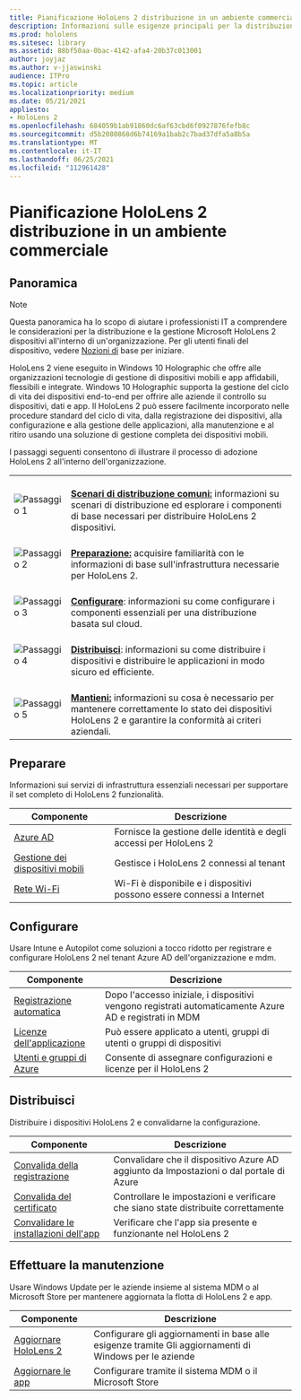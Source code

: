 ```yaml
---
title: Pianificazione HoloLens 2 distribuzione in un ambiente commerciale
description: Informazioni sulle esigenze principali per la distribuzione e la gestione di HoloLens in ambienti aziendali, tra cui l'infrastruttura, Azure Active Directory e la gestione dei dispositivi mobili.
ms.prod: hololens
ms.sitesec: library
ms.assetid: 88bf50aa-0bac-4142-afa4-20b37c013001
author: joyjaz
ms.author: v-jjaswinski
audience: ITPro
ms.topic: article
ms.localizationpriority: medium
ms.date: 05/21/2021
appliesto:
- HoloLens 2
ms.openlocfilehash: 684059b1ab91860dc6af63cbd6f0927876fefb8c
ms.sourcegitcommit: d5b2080868d6b74169a1bab2c7bad37dfa5a8b5a
ms.translationtype: MT
ms.contentlocale: it-IT
ms.lasthandoff: 06/25/2021
ms.locfileid: "112961428"
---
```

# <a name="planning-hololens-2-deployment-in-a-commercial-environment"></a>Pianificazione HoloLens 2 distribuzione in un ambiente commerciale

## <a name="overview"></a>Panoramica
> [!NOTE]
> Questa panoramica ha lo scopo di aiutare i professionisti IT a comprendere le considerazioni per la distribuzione e la gestione Microsoft HoloLens 2 dispositivi all'interno di un'organizzazione. Per gli utenti finali del dispositivo, vedere [Nozioni di](hololens2-setup.md) base per iniziare.

HoloLens 2 viene eseguito in Windows 10 Holographic che offre alle organizzazioni tecnologie di gestione di dispositivi mobili e app affidabili, flessibili e integrate. Windows 10 Holographic supporta la gestione del ciclo di vita dei dispositivi end-to-end per offrire alle aziende il controllo su dispositivi, dati e app. Il HoloLens 2 può essere facilmente incorporato nelle procedure standard del ciclo di vita, dalla registrazione dei dispositivi, alla configurazione e alla gestione delle applicazioni, alla manutenzione e al ritiro usando una soluzione di gestione completa dei dispositivi mobili.

I passaggi seguenti consentono di illustrare il processo di adozione HoloLens 2 all'interno dell'organizzazione.

| | |
|--|--|
| ![Passaggio 1](images/1green.png)| <br/> **[Scenari di distribuzione comuni:](hololens-requirements.md)** informazioni su scenari di distribuzione ed esplorare i componenti di base necessari per distribuire HoloLens 2 dispositivi. |
| ![Passaggio 2](images/2green.png)| <br/> **[Preparazione:](#prepare)** acquisire familiarità con le informazioni di base sull'infrastruttura necessarie per HoloLens 2. |
| ![Passaggio 3](images/3green.png) | <br/> **[Configurare](#configure)**: informazioni su come configurare i componenti essenziali per una distribuzione basata sul cloud. |
| ![Passaggio 4](images/4green.png) | <br/> **[Distribuisci](#deploy)**: informazioni su come distribuire i dispositivi e distribuire le applicazioni in modo sicuro ed efficiente. |
| ![Passaggio 5](images/5green.png) | <br/> **[Mantieni:](#maintain)** informazioni su cosa è necessario per mantenere correttamente lo stato dei dispositivi HoloLens 2 e garantire la conformità ai criteri aziendali. |

## <a name="prepare"></a>Preparare

Informazioni sui servizi di infrastruttura essenziali necessari per supportare il set completo di HoloLens 2 funzionalità. 

| Componente | Descrizione |
|-----------|------------|
| [Azure AD](hololens-identity.md) | Fornisce la gestione delle identità e degli accessi per HoloLens 2  |
| [Gestione dei dispositivi mobili](hololens-mdm-configure.md)| Gestisce i HoloLens 2 connessi al tenant  |
| [Rete Wi-Fi](hololens-commercial-infrastructure.md)| Wi-Fi è disponibile e i dispositivi possono essere connessi a Internet  |

## <a name="configure"></a>Configurare

Usare Intune e Autopilot come soluzioni a tocco ridotto per registrare e configurare HoloLens 2 nel tenant Azure AD dell'organizzazione e mdm.

| Componente | Descrizione |
|-----------|------------|
| [Registrazione automatica](hololens-enroll-mdm.md#auto-enrollment-in-mdm) | Dopo l'accesso iniziale, i dispositivi vengono registrati automaticamente Azure AD e registrati in MDM  |
| [Licenze dell'applicazione](hololens2-cloud-connected-configure.md#application-licenses)| Può essere applicato a utenti, gruppi di utenti o gruppi di dispositivi  |
| [Utenti e gruppi di Azure](hololens2-cloud-connected-configure.md#azure-users-and-groups) | Consente di assegnare configurazioni e licenze per il HoloLens 2  |

## <a name="deploy"></a>Distribuisci

Distribuire i dispositivi HoloLens 2 e convalidarne la configurazione. 

| Componente | Descrizione |
|-----------|------------|
| [Convalida della registrazione](hololens2-corp-connected-deploy.md#enrollment-validation) | Convalidare che il dispositivo Azure AD aggiunto da Impostazioni o dal portale di Azure |
| [Convalida del certificato](hololens2-corp-connected-deploy.md#wi-fi-certificate-validation) | Controllare le impostazioni e verificare che siano state distribuite correttamente |
| [Convalidare le installazioni dell'app](hololens2-corp-connected-deploy.md#validate-lob-app-install) | Verificare che l'app sia presente e funzionante nel HoloLens 2 |

## <a name="maintain"></a>Effettuare la manutenzione

Usare Windows Update per le aziende insieme al sistema MDM o al Microsoft Store per mantenere aggiornata la flotta di HoloLens 2 e app.

| Componente | Descrizione |
|-----------|------------|
| [Aggiornare HoloLens 2](hololens-updates.md) | Configurare gli aggiornamenti in base alle esigenze tramite Gli aggiornamenti di Windows per le aziende |
| [Aggiornare le app](app-deploy-overview.md) | Configurare tramite il sistema MDM o il Microsoft Store
